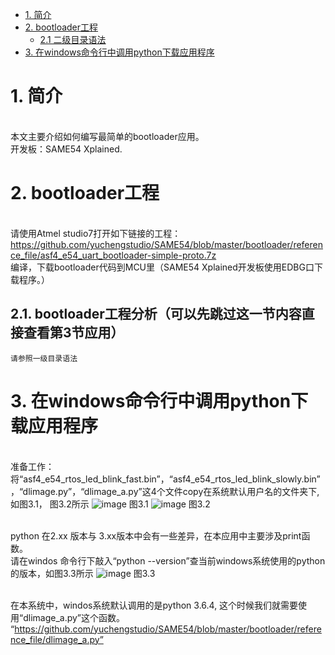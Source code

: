 * [1. 简介](#1-简介)
* [2. bootloader工程](#2-bootloader工程)  
  * [2.1 二级目录语法](#21-二级目录语法)
* [3. 在windows命令行中调用python下载应用程序](#3-在windows命令行中调用python下载应用程序)  


# 1. 简介
<br/>本文主要介绍如何编写最简单的bootloader应用。
<br/>开发板：SAME54 Xplained.
    
# 2. bootloader工程
<br/>请使用Atmel studio7打开如下链接的工程：
<br/>https://github.com/yuchengstudio/SAME54/blob/master/bootloader/reference_file/asf4_e54_uart_bootloader-simple-proto.7z
<br/>编译，下载bootloader代码到MCU里（SAME54 Xplained开发板使用EDBG口下载程序。）

## 2.1. bootloader工程分析（可以先跳过这一节内容直接查看第3节应用）
    请参照一级目录语法
    

# 3. 在windows命令行中调用python下载应用程序
<br/>准备工作：将“asf4_e54_rtos_led_blink_fast.bin”，“asf4_e54_rtos_led_blink_slowly.bin”，“dlimage.py”，“dlimage_a.py”这4个文件copy在系统默认用户名的文件夹下,如图3.1， 图3.2所示
![image](https://github.com/yuchengstudio/SAME54/blob/master/bootloader/reference_file/bootloader_application%20%20002.png)
图3.1
![image](https://github.com/yuchengstudio/SAME54/blob/master/bootloader/reference_file/bootloader_application%20%20003.png)
图3.2

<br/>python 在2.xx 版本与 3.xx版本中会有一些差异，在本应用中主要涉及print函数。
<br/>请在windos 命令行下敲入“python --version”查当前windows系统使用的python的版本，如图3.3所示
![image](https://github.com/yuchengstudio/SAME54/blob/master/bootloader/reference_file/bootloader_application%20%20001.png)
图3.3

<br/>在本系统中，windos系统默认调用的是python 3.6.4, 这个时候我们就需要使用“dlimage_a.py”这个函数。
“https://github.com/yuchengstudio/SAME54/blob/master/bootloader/reference_file/dlimage_a.py”








